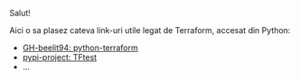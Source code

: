 Salut!

Aici o sa plasez cateva link-uri utile legat de Terraform, accesat din Python:

 - [GH-beelit94: python-terraform](https://github.com/beelit94/python-terraform)
 - [pypi-project: TFtest](https://pypi.org/project/tftest/)
 - ...
